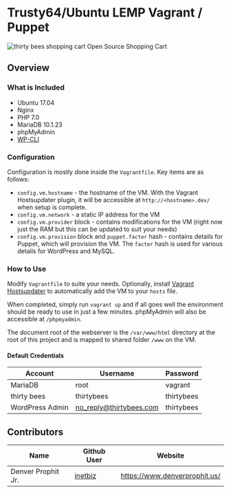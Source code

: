 # Trusty64/Ubuntu LEMP Vagrant / Puppet

![thirty bees shopping cart](https://raw.github.com/thirtybees/thirtybees/1.0.x/admin-dev/themes/default/img/thirty-bees-avatar-header_shopname.png) Open Source Shopping Cart

## Overview
### What is Included
+ Ubuntu 17.04
+ Nginx
+ PHP 7.0
+ MariaDB 10.1.23
+ phpMyAdmin
+ [WP-CLI](http://wp-cli.org/)

### Configuration
Configuration is mostly done inside the `Vagrantfile`. Key items are as follows:

+ `config.vm.hostname` - the hostname of the VM. With the Vagrant Hostsupdater plugin, it will be accessible at `http://<hostname>.dev/` when setup is complete.
+ `config.vm.network` - a static IP address for the VM
+ `config.vm.provider` block - contains modifications for the VM (right now just the RAM but this can be updated to suit your needs)
+ `config.vm.provision` block and `puppet.facter` hash - contains details for Puppet, which will provision the VM. The `facter` hash is used for various details for WordPress and MySQL.

### How to Use
Modify `Vagrantfile` to suite your needs. Optionally, install [Vagrant Hostsupdater](https://github.com/cogitatio/vagrant-hostsupdater) to automatically add the VM to your `hosts` file.

When completed, simply run `vagrant up` and if all goes well the environment should be ready to use in just a few minutes. phpMyAdmin will also be accessible at `/phpmyadmin`.

The document root of the webserver is the `/var/www/html` directory at the root of this project and is mapped to shared folder `/www` on the VM.

#### Default Credentials
Account     | Username  | Password
------------|-----------|---------
MariaDB       | root      | vagrant
thirty bees | thirtybees | thirtybees
WordPress Admin | no_reply@thirtybees.com | thirtybees

## Contributors

Name     | Github User  | Website
------------|-----------|---------
Denver Prophit Jr.| [inetbiz](https://github.com/inetbiz)| https://www.denverprophit.us/

